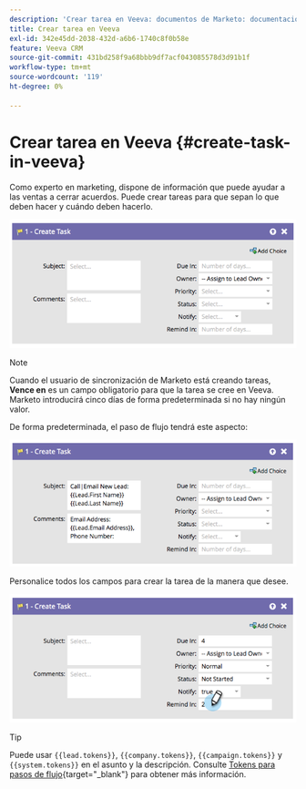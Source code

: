 ```yaml
---
description: 'Crear tarea en Veeva: documentos de Marketo: documentación del producto'
title: Crear tarea en Veeva
exl-id: 342e45dd-2038-432d-a6b6-1740c8f0b58e
feature: Veeva CRM
source-git-commit: 431bd258f9a68bbb9df7acf043085578d3d91b1f
workflow-type: tm+mt
source-wordcount: '119'
ht-degree: 0%

---
```


# Crear tarea en Veeva {#create-task-in-veeva}

Como experto en marketing, dispone de información que puede ayudar a las ventas a cerrar acuerdos. Puede crear tareas para que sepan lo que deben hacer y cuándo deben hacerlo.

![](assets/create-task-in-veeva-1.png)

>[!NOTE]
>
>Cuando el usuario de sincronización de Marketo está creando tareas, **Vence en** es un campo obligatorio para que la tarea se cree en Veeva. Marketo introducirá cinco días de forma predeterminada si no hay ningún valor.

De forma predeterminada, el paso de flujo tendrá este aspecto:

![](assets/create-task-in-veeva-2.png)

Personalice todos los campos para crear la tarea de la manera que desee.

![](assets/create-task-in-veeva-3.png)

>[!TIP]
>
>Puede usar `{{lead.tokens}}`, `{{company.tokens}}`, `{{campaign.tokens}}` y `{{system.tokens}}` en el asunto y la descripción. Consulte [Tokens para pasos de flujo](/help/marketo/product-docs/core-marketo-concepts/smart-campaigns/flow-actions/use-tokens-in-flow-steps.md){target="_blank"} para obtener más información.
